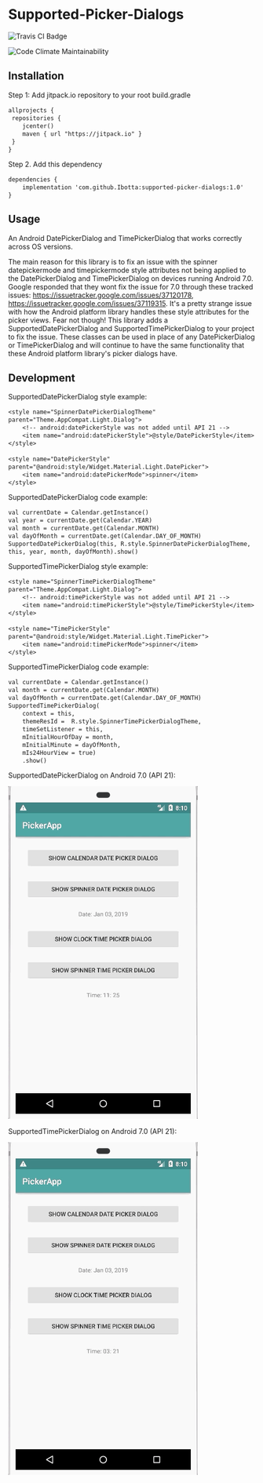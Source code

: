 # Supported-Picker-Dialogs

![Travis CI Badge](https://travis-ci.com/Ibotta/Supported-Picker-Dialogs.svg?token=a1Fz6AJc1ZbpXy1CH2gh&branch=master)

![Code Climate Maintainability](https://api.codeclimate.com/v1/badges/1994f607f6d0384c1f3b/maintainability)

## Installation
Step 1: Add jitpack.io repository to your root build.gradle
```
allprojects {
 repositories {
    jcenter()
    maven { url "https://jitpack.io" }
 }
}
```
Step 2. Add this dependency
```
dependencies {
    implementation 'com.github.Ibotta:supported-picker-dialogs:1.0'
}
```

## Usage
An Android DatePickerDialog and TimePickerDialog that works correctly across OS versions.

The main reason for this library is to fix an issue with the spinner datepickermode and timepickermode style attributes not being applied to
the DatePickerDialog and TimePickerDialog on devices running Android 7.0. Google responded that they wont fix the issue for 7.0 through these tracked
issues: https://issuetracker.google.com/issues/37120178, https://issuetracker.google.com/issues/37119315.
It's a pretty strange issue with how the Android platform library handles these style attributes for the picker views.
Fear not though! This library adds a SupportedDatePickerDialog and SupportedTimePickerDialog to your project to fix the issue. These classes can be used in place
of any DatePickerDialog or TimePickerDialog and will continue to have the same functionality that these Android platform library's picker dialogs have.

## Development
SupportedDatePickerDialog style example:
```
<style name="SpinnerDatePickerDialogTheme" parent="Theme.AppCompat.Light.Dialog">
    <!-- android:datePickerStyle was not added until API 21 -->
    <item name="android:datePickerStyle">@style/DatePickerStyle</item>
</style>

<style name="DatePickerStyle" parent="@android:style/Widget.Material.Light.DatePicker">
    <item name="android:datePickerMode">spinner</item>
</style>
```
SupportedDatePickerDialog code example:
```
val currentDate = Calendar.getInstance()
val year = currentDate.get(Calendar.YEAR)
val month = currentDate.get(Calendar.MONTH)
val dayOfMonth = currentDate.get(Calendar.DAY_OF_MONTH)
SupportedDatePickerDialog(this, R.style.SpinnerDatePickerDialogTheme, this, year, month, dayOfMonth).show()
```

SupportedTimePickerDialog style example:
```
<style name="SpinnerTimePickerDialogTheme" parent="Theme.AppCompat.Light.Dialog">
    <!-- android:timePickerStyle was not added until API 21 -->
    <item name="android:timePickerStyle">@style/TimePickerStyle</item>
</style>

<style name="TimePickerStyle" parent="@android:style/Widget.Material.Light.TimePicker">
    <item name="android:timePickerMode">spinner</item>
</style>
```
SupportedTimePickerDialog code example:
```
val currentDate = Calendar.getInstance()
val month = currentDate.get(Calendar.MONTH)
val dayOfMonth = currentDate.get(Calendar.DAY_OF_MONTH)
SupportedTimePickerDialog(
    context = this,
    themeResId =  R.style.SpinnerTimePickerDialogTheme,
    timeSetListener = this,
    mInitialHourOfDay = month,
    mInitialMinute = dayOfMonth,
    mIs24HourView = true)
    .show()
```

SupportedDatePickerDialog on Android 7.0 (API 21):

![Supported Date Picker Dialog](SupportedDatePickerDialog.gif)

SupportedTimePickerDialog on Android 7.0 (API 21):

![Supported Time Picker Dialog](SupportedTimePickerDialog.gif)
